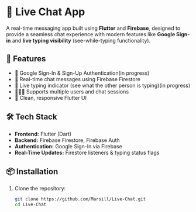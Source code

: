 # 💬 Live Chat App

A real-time messaging app built using **Flutter** and **Firebase**, designed to provide a seamless chat experience with modern features like **Google Sign-in** and **live typing visibility** (see-while-typing functionality).

## 🚀 Features

- 🔐 Google Sign-In & Sign-Up Authentication(in progress)
- 💬 Real-time chat messages using Firebase Firestore
- 👀 Live typing indicator (see what the other person is typing)(in progress)
- 🧑‍🤝‍🧑 Supports multiple users and chat sessions
- 📱 Clean, responsive Flutter UI

## 🛠️ Tech Stack

- **Frontend:** Flutter (Dart)
- **Backend:** Firebase Firestore, Firebase Auth
- **Authentication:** Google Sign-In via Firebase
- **Real-Time Updates:** Firestore listeners & typing status flags


## 📦 Installation

1. Clone the repository:
   ```bash
   git clone https://github.com/Marsill/Live-Chat.git
   cd Live-Chat
